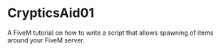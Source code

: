 # CrypticsAid01
A FiveM tutorial on how to write a script that allows spawning of items around your FiveM server. 
